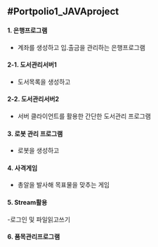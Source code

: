 #Portpolio1_JAVAproject
-
#### 1. 은행프로그램
- 계좌를 생성하고 입.출금을 관리하는 은행프로그램
#### 2-1. 도서관리서버1
- 도서목록을 생성하고
#### 2-2. 도서관리서버2
- 서버 클라이언트를 활용한 간단한 도서관리 프로그램
#### 3. 로봇 관리 프로그램
- 로봇을 생성하고
#### 4. 사격게임
- 총알을 발사해 목표물을 맞추는 게임
#### 5. Stream활용
-로그인 및 파일읽고쓰기
#### 6. 품목관리프로그램
